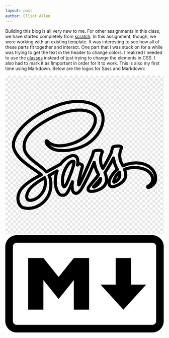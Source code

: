 ```yaml
---
layout: post
author: Elliot Allen
---
```


Building this blog is all very new to me. For other assignments in this class, we have started completely from [scratch](https://scratch.mit.edu/). In this assignment, though, we were working with an existing template. It was interesting to see how all of these parts fit together and interact. One part that I was stuck on for a while was trying to get the text in the header to change colors. I realized I needed to use the [classes](https://sites.google.com/view/classroom-workspace/login) instead of just trying to change the elements in CSS. I also had to mark it as !important in order for it to work. This is also my first time using Markdown. Below are the logos for Sass and Markdown:

![Sass Logo](/assets/sass.png)
![Markdown Logo](/assets/markdown.png)
